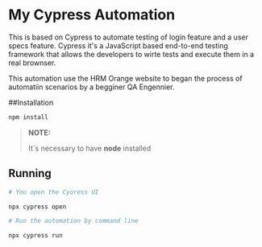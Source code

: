 # My Cypress Automation

This is based on Cypress to automate testing of login feature and a user specs feature.
Cypress it's a JavaScript based end-to-end testing framework that allows the developers to wirte tests and execute them in a real brownser.

This automation use the HRM Orange website to began the process of automatiin scenarios by a begginer QA Engennier.

##Installation
```bash
npm install
```
>**NOTE:**
>
>It`s necessary to have **node** installed

## Running
```bash
# You open the Cyoress UI

npx cypress open

# Run the automation by command line

npx cypress run
````

 
